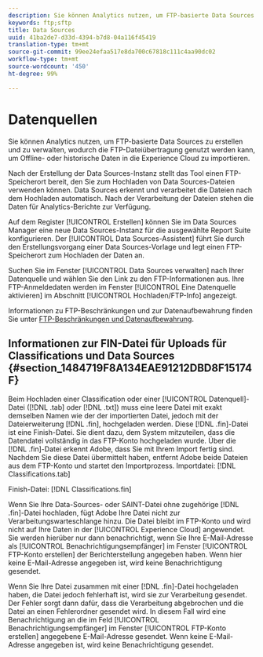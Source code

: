 ```yaml
---
description: Sie können Analytics nutzen, um FTP-basierte Data Sources zu erstellen und zu verwalten, wodurch die FTP-Dateiübertragung genutzt werden kann, um Offline- oder historische Daten in die Experience Cloud zu importieren.
keywords: ftp;sftp
title: Data Sources
uuid: 41ba2de7-d33d-4394-b7d8-04a116f45419
translation-type: tm+mt
source-git-commit: 99ee24efaa517e8da700c67818c111c4aa90dc02
workflow-type: tm+mt
source-wordcount: '450'
ht-degree: 99%

---
```



# Datenquellen

Sie können Analytics nutzen, um FTP-basierte Data Sources zu erstellen und zu verwalten, wodurch die FTP-Dateiübertragung genutzt werden kann, um Offline- oder historische Daten in die Experience Cloud zu importieren.

Nach der Erstellung der Data Sources-Instanz stellt das Tool einen FTP-Speicherort bereit, den Sie zum Hochladen von Data Sources-Dateien verwenden können. Data Sources erkennt und verarbeitet die Dateien nach dem Hochladen automatisch. Nach der Verarbeitung der Dateien stehen die Daten für Analytics-Berichte zur Verfügung.

Auf dem Register [!UICONTROL Erstellen] können Sie im Data Sources Manager eine neue Data Sources-Instanz für die ausgewählte Report Suite konfigurieren. Der [!UICONTROL Data Sources-Assistent] führt Sie durch den Erstellungsvorgang einer Data Sources-Vorlage und legt einen FTP-Speicherort zum Hochladen der Daten an.

Suchen Sie im Fenster [!UICONTROL Data Sources verwalten] nach Ihrer Datenquelle und wählen Sie den Link zu den FTP-Informationen aus. Ihre FTP-Anmeldedaten werden im Fenster [!UICONTROL Eine Datenquelle aktivieren] im Abschnitt [!UICONTROL Hochladen/FTP-Info] angezeigt.

Informationen zu FTP-Beschränkungen und zur Datenaufbewahrung finden Sie unter [FTP-Beschränkungen und Datenaufbewahrung](/help/export/ftp-and-sftp/ftp-limits.md).

## Informationen zur FIN-Datei für Uploads für Classifications und Data Sources {#section_1484719F8A134EAE91212DBD8F15174F}

Beim Hochladen einer Classification oder einer [!UICONTROL Datenquell]-Datei ([!DNL .tab] oder [!DNL .txt]) muss eine leere Datei mit exakt demselben Namen wie der der importierten Datei, jedoch mit der Dateierweiterung [!DNL .fin], hochgeladen werden. Diese [!DNL .fin]-Datei ist eine Finish-Datei. Sie dient dazu, dem System mitzuteilen, dass die Datendatei vollständig in das FTP-Konto hochgeladen wurde. Über die [!DNL .fin]-Datei erkennt Adobe, dass Sie mit Ihrem Import fertig sind. Nachdem Sie diese Datei übermittelt haben, entfernt Adobe beide Dateien aus dem FTP-Konto und startet den Importprozess.
Importdatei: [!DNL Classifications.tab]

Finish-Datei: [!DNL Classifications.fin]

Wenn Sie Ihre Data-Sources- oder SAINT-Datei ohne zugehörige [!DNL .fin]-Datei hochladen, fügt Adobe Ihre Datei nicht zur Verarbeitungswarteschlange hinzu. Die Datei bleibt im FTP-Konto und wird nicht auf Ihre Daten in der [!UICONTROL Experience Cloud] angewendet. Sie werden hierüber nur dann benachrichtigt, wenn Sie Ihre E-Mail-Adresse als [!UICONTROL Benachrichtigungsempfänger] im Fenster [!UICONTROL FTP-Konto erstellen] der Berichterstellung angegeben haben. Wenn hier keine E-Mail-Adresse angegeben ist, wird keine Benachrichtigung gesendet.

Wenn Sie Ihre Datei zusammen mit einer [!DNL .fin]-Datei hochgeladen haben, die Datei jedoch fehlerhaft ist, wird sie zur Verarbeitung gesendet. Der Fehler sorgt dann dafür, dass die Verarbeitung abgebrochen und die Datei an einen Fehlerordner gesendet wird. In diesem Fall wird eine Benachrichtigung an die im Feld [!UICONTROL Benachrichtigungsempfänger] im Fenster [!UICONTROL FTP-Konto erstellen] angegebene E-Mail-Adresse gesendet. Wenn keine E-Mail-Adresse angegeben ist, wird keine Benachrichtigung gesendet.

